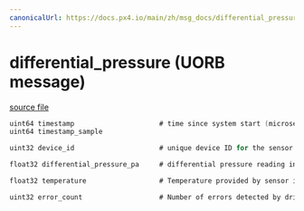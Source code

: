 ```yaml
---
canonicalUrl: https://docs.px4.io/main/zh/msg_docs/differential_pressure
---
```


# differential_pressure (UORB message)



[source file](https://github.com/PX4/PX4-Autopilot/blob/release/1.13/msg/differential_pressure.msg)

```c
uint64 timestamp                     # time since system start (microseconds)
uint64 timestamp_sample

uint32 device_id                     # unique device ID for the sensor that does not change between power cycles

float32 differential_pressure_pa     # differential pressure reading in Pascals (may be negative)

float32 temperature                  # Temperature provided by sensor in celcius, NAN if unknown

uint32 error_count                   # Number of errors detected by driver

```
